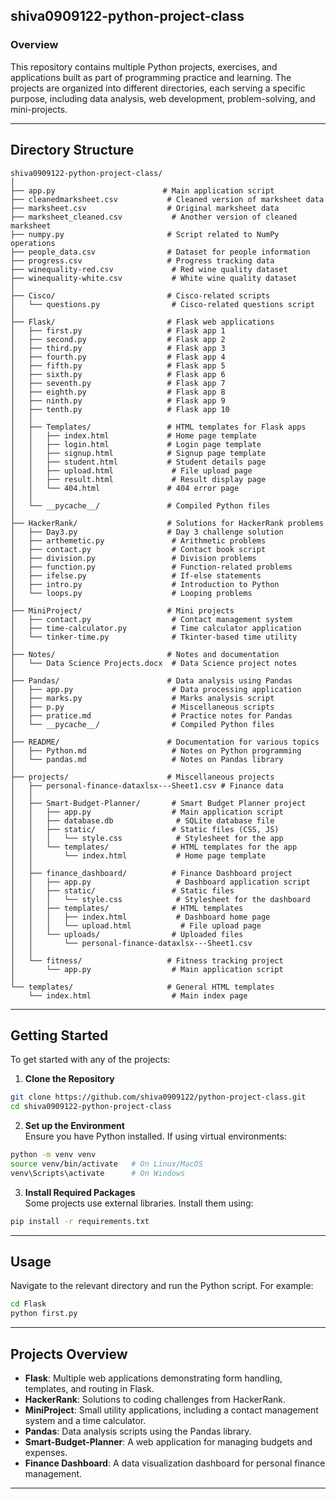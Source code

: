 ## shiva0909122-python-project-class

### **Overview**  
This repository contains multiple Python projects, exercises, and applications built as part of programming practice and learning. The projects are organized into different directories, each serving a specific purpose, including data analysis, web development, problem-solving, and mini-projects.

---

## **Directory Structure**  

```
shiva0909122-python-project-class/
│
├── app.py                        # Main application script
├── cleanedmarksheet.csv           # Cleaned version of marksheet data
├── marksheet.csv                  # Original marksheet data
├── marksheet_cleaned.csv           # Another version of cleaned marksheet
├── numpy.py                       # Script related to NumPy operations
├── people_data.csv                # Dataset for people information
├── progress.csv                   # Progress tracking data
├── winequality-red.csv             # Red wine quality dataset
├── winequality-white.csv           # White wine quality dataset
│
├── Cisco/                         # Cisco-related scripts
│   └── questions.py                # Cisco-related questions script
│
├── Flask/                         # Flask web applications
│   ├── first.py                   # Flask app 1
│   ├── second.py                  # Flask app 2
│   ├── third.py                   # Flask app 3
│   ├── fourth.py                  # Flask app 4
│   ├── fifth.py                   # Flask app 5
│   ├── sixth.py                   # Flask app 6
│   ├── seventh.py                 # Flask app 7
│   ├── eighth.py                  # Flask app 8
│   ├── ninth.py                   # Flask app 9
│   ├── tenth.py                   # Flask app 10
│   │
│   ├── Templates/                 # HTML templates for Flask apps
│   │   ├── index.html             # Home page template
│   │   ├── login.html             # Login page template
│   │   ├── signup.html            # Signup page template
│   │   ├── student.html           # Student details page
│   │   ├── upload.html             # File upload page
│   │   ├── result.html             # Result display page
│   │   └── 404.html               # 404 error page
│   │
│   └── __pycache__/               # Compiled Python files
│
├── HackerRank/                    # Solutions for HackerRank problems
│   ├── Day3.py                    # Day 3 challenge solution
│   ├── arthemetic.py               # Arithmetic problems
│   ├── contact.py                  # Contact book script
│   ├── division.py                 # Division problems
│   ├── function.py                 # Function-related problems
│   ├── ifelse.py                   # If-else statements
│   ├── intro.py                    # Introduction to Python
│   └── loops.py                    # Looping problems
│
├── MiniProject/                   # Mini projects
│   ├── contact.py                  # Contact management system
│   ├── time-calculator.py          # Time calculator application
│   └── tinker-time.py              # Tkinter-based time utility
│
├── Notes/                         # Notes and documentation
│   └── Data Science Projects.docx  # Data Science project notes
│
├── Pandas/                        # Data analysis using Pandas
│   ├── app.py                      # Data processing application
│   ├── marks.py                    # Marks analysis script
│   ├── p.py                        # Miscellaneous scripts
│   ├── pratice.md                  # Practice notes for Pandas
│   └── __pycache__/                # Compiled Python files
│
├── README/                        # Documentation for various topics
│   ├── Python.md                   # Notes on Python programming
│   └── pandas.md                   # Notes on Pandas library
│
├── projects/                      # Miscellaneous projects
│   ├── personal-finance-dataxlsx---Sheet1.csv # Finance data
│   │
│   ├── Smart-Budget-Planner/       # Smart Budget Planner project
│   │   ├── app.py                  # Main application script
│   │   ├── database.db              # SQLite database file
│   │   ├── static/                 # Static files (CSS, JS)
│   │   │   └── style.css            # Stylesheet for the app
│   │   └── templates/              # HTML templates for the app
│   │       └── index.html           # Home page template
│   │
│   ├── finance_dashboard/          # Finance Dashboard project
│   │   ├── app.py                   # Dashboard application script
│   │   ├── static/                 # Static files
│   │   │   └── style.css            # Stylesheet for the dashboard
│   │   ├── templates/              # HTML templates
│   │   │   ├── index.html           # Dashboard home page
│   │   │   └── upload.html           # File upload page
│   │   └── uploads/                # Uploaded files
│   │       └── personal-finance-dataxlsx---Sheet1.csv
│   │
│   └── fitness/                   # Fitness tracking project
│       └── app.py                  # Main application script
│
└── templates/                     # General HTML templates
    └── index.html                  # Main index page
```

---

## **Getting Started**  
To get started with any of the projects:
1. **Clone the Repository**  
```bash
git clone https://github.com/shiva0909122/python-project-class.git
cd shiva0909122-python-project-class
```

2. **Set up the Environment**  
Ensure you have Python installed. If using virtual environments:
```bash
python -m venv venv
source venv/bin/activate   # On Linux/MacOS
venv\Scripts\activate      # On Windows
```

3. **Install Required Packages**  
Some projects use external libraries. Install them using:
```bash
pip install -r requirements.txt
```

---

## **Usage**  
Navigate to the relevant directory and run the Python script. For example:
```bash
cd Flask
python first.py
```

---

## **Projects Overview**  
- **Flask**: Multiple web applications demonstrating form handling, templates, and routing in Flask.  
- **HackerRank**: Solutions to coding challenges from HackerRank.  
- **MiniProject**: Small utility applications, including a contact management system and a time calculator.  
- **Pandas**: Data analysis scripts using the Pandas library.  
- **Smart-Budget-Planner**: A web application for managing budgets and expenses.  
- **Finance Dashboard**: A data visualization dashboard for personal finance management.  

---
